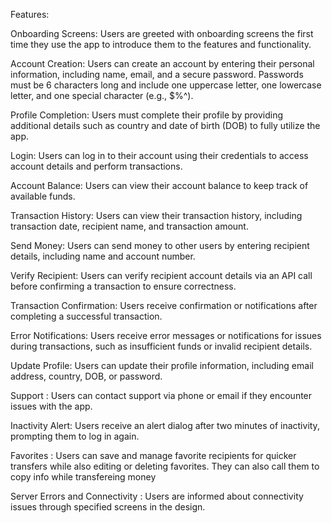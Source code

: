 Features:

Onboarding Screens:
Users are greeted with onboarding screens the first time they use the app to introduce them to the features and functionality.

Account Creation:
Users can create an account by entering their personal information, including name, email, and a secure password.
Passwords must be 6 characters long and include one uppercase letter, one lowercase letter, and one special character (e.g., $%^).

Profile Completion:
Users must complete their profile by providing additional details such as country and date of birth (DOB) to fully utilize the app.

Login:
Users can log in to their account using their credentials to access account details and perform transactions.

Account Balance:
Users can view their account balance to keep track of available funds.

Transaction History:
Users can view their transaction history, including transaction date, recipient name, and transaction amount.

Send Money:
Users can send money to other users by entering recipient details, including name and account number.

Verify Recipient:
Users can verify recipient account details via an API call before confirming a transaction to ensure correctness.

Transaction Confirmation:
Users receive confirmation or notifications after completing a successful transaction.

Error Notifications:
Users receive error messages or notifications for issues during transactions, such as insufficient funds or invalid recipient details.

Update Profile:
Users can update their profile information, including email address, country, DOB, or password.

Support :
Users can contact support via phone or email if they encounter issues with the app.

Inactivity Alert:
Users receive an alert dialog after two minutes of inactivity, prompting them to log in again.

Favorites :
Users can save and manage favorite recipients for quicker transfers while also editing or deleting favorites. They can also call them to copy info while transfereing money

Server Errors and Connectivity :
Users are informed about connectivity issues through specified screens in the design.
